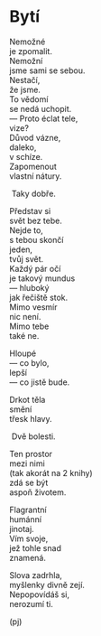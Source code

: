 Bytí  
====  
  
Nemožné  
je zpomalit.  
Nemožní  
jsme sami se sebou.  
Nestačí,  
že jsme.  
To vědomí  
se nedá uchopit.  
— Proto éclat tele,  
vize?  
Důvod vázne,  
daleko,  
v schíze.  
Zapomenout  
vlastní nátury.  

&nbsp;Taky dobře.

Představ si  
svět bez tebe.  
Nejde to,  
s tebou skončí  
jeden,  
tvůj svět.  
Každý pár očí  
je takový mundus  
— hluboký  
jak řečiště stok.  
Mimo vesmír  
nic není.  
Mimo tebe  
také ne.  

Hloupé  
— co bylo,  
lepší  
— co jistě bude.  

Drkot těla  
smění  
třesk hlavy.  

&nbsp;Dvě bolesti.  

Ten prostor  
mezi nimi  
(tak akorát na 2 knihy)  
zdá se být  
aspoň životem.  

Flagrantní  
humánní  
jinotaj.  
Vím svoje,  
jež tohle snad  
znamená.

Slova zadrhla,  
myšlenky divně zejí.  
Nepopovídáš si,  
nerozumí ti.

(pj)  
  
